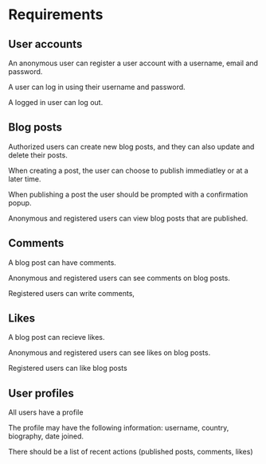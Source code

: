 # Requirements


## User accounts

An anonymous user can register a user account with a username, email and password.

A user can log in using their username and password.

A logged in user can log out.


## Blog posts

Authorized users can create new blog posts, and they can also update and delete their posts.

When creating a post, the user can choose to publish immediatley or at a later time.

When publishing a post the user should be prompted with a confirmation popup.

Anonymous and registered users can view blog posts that are published.


## Comments

A blog post can have comments.

Anonymous and registered users can see comments on blog posts.

Registered users can write comments,


## Likes

A blog post can recieve likes.

Anonymous and registered users can see likes on blog posts.

Registered users can like blog posts


## User profiles

All users have a profile

The profile may have the following information: username, country, biography, date joined.

There should be a list of recent actions (published posts, comments, likes)
